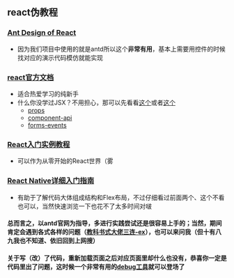 ## react伪教程 
### [Ant Design of React](https://ant.design/docs/react/introduce-cn)
- 因为我们项目中使用的就是antd所以这个**非常有用**，基本上需要用控件的时候找对应的演示代码模仿就能实现 
### [react官方文档](https://reactjs.org/docs/hello-world.html)
- 适合热爱学习的纯新手
- 什么你没学过JSX？不用担心，那可以先看看[这个](https://www.jianshu.com/p/7e872afeae42)或者[这个](http://www.runoob.com/react/react-tutorial.html)
  - [props](http://www.runoob.com/react/react-props.html)
  - [component-api](http://www.runoob.com/react/react-component-api.html)
  - [forms-events](http://www.runoob.com/react/react-forms-events.html)

### [React入门实例教程](http://www.ruanyifeng.com/blog/2015/03/react.html)
- 可以作为从零开始的React世界（雾 
### [React Native详细入门指南](https://www.jianshu.com/p/fa0874be0827)
- 有助于了解代码大体组成结构和Flex布局，不过仔细看过前面两个、这个不看也可以，当然快速浏览一下也花不了太多时间对啵 
#### 总而言之，以antd官网为指导，多进行实践尝试还是很容易上手的；当然，期间肯定会遇到各式各样的问题（[教科书式大佬三连-ex](https://imgsa.baidu.com/forum/w%3D580/sign=cb152062f6039245a1b5e107b795a4a8/c3a110fab2fb431665f9acd52aa446230bf7d38d.jpg)），也可以来问我（但十有八九我也不知道、依旧回到上网搜）
#### 关于写（改）了代码，重新加载页面之后对应页面里却什么也没有，恭喜你一定是代码里出了问题，这时候一个非常有用的[debug工具](https://www.baidu.com/)就可以登场了
